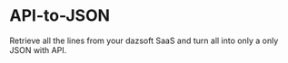 # API-to-JSON
Retrieve all the lines from your dazsoft SaaS and turn all into only a only JSON with API.
